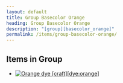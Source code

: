 ```yaml
---
layout: default
title: Group Basecolor Orange
heading: Group Basecolor Orange
description: "[group][basecolor_orange]"
permalink: /items/group-basecolor-orange/
---
```



## Items in Group

<ul class="list-items clearfix">
    <li><a href="{{site.baseurl}}/items/dye-orange/"><img src="{{site.baseurl}}/assets/img/items/textures/dye_orange.png" data-toggle="tooltip" title="Orange dye [craft][dye:orange]"></a></li>
</ul>
